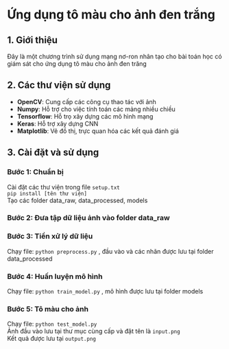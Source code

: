 # Ứng dụng tô màu cho ảnh đen trắng
## 1. Giới thiệu
Đây là một chương trình sử dụng mạng nơ-ron nhân tạo cho bài toán học có giám sát cho ứng dụng tô màu cho ảnh đen trăng
## 2. Các thư viện sử dụng
- **OpenCV**: Cung cấp các công cụ thao tác với ảnh
- **Numpy**: Hỗ trợ cho việc tính toán các mảng nhiều chiều
- **Tensorflow**: Hỗ trọ xây dựng các mô hình mạng
- **Keras**: Hỗ trợ xây dựng CNN
- **Matplotlib**: Vẽ đồ thị, trực quan hóa các kết quả đánh giá
## 3. Cài đặt và sử dụng
### Bước 1: Chuẩn bị
Cài đặt các thư viện trong file `setup.txt`  
`pip install [tên thư viện]`  
Tạo các folder data_raw, data_processed, models
### Bước 2: Đưa tập dữ liệu ảnh vào folder data_raw
### Bước 3: Tiền xử lý dữ liệu
Chạy file: ``python preprocess.py`` , đầu vào và các nhãn được lưu tại folder data_processed
### Bước 4: Huấn luyện mô hình
Chạy file: ``python train_model.py`` , mô hình được lưu tại folder models
### Bước 5: Tô màu cho ảnh
Chạy file: ``python test_model.py``   
Ảnh đầu vào lưu tại thư mục cùng cấp và đặt tên là `input.png`  
Kết quả được lưu tại `output.png`
